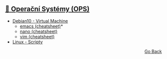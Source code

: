 ## <a href="https://github.com/neostetic/School-Zapisky/tree/main/OPS">📴 Operační Systémy (OPS)</a>
- <a href="https://github.com/neostetic/School-Zapisky/tree/main/OPS/debian">Debian10 - Virtual Machine</a>
  - <a href="https://github.com/neostetic/School-Zapisky/blob/main/OPS/emacs/README.pdf">emacs (cheatsheet)</a>*
  - <a href="https://github.com/neostetic/School-Zapisky/blob/main/OPS/nano/README.pdf">nano (cheatsheet)</a>
  - <a href="https://github.com/neostetic/School-Zapisky/blob/main/OPS/vim/README.pdf">vim  (cheatsheet)</a> 
- <a href="https://github.com/neostetic/School-Zapisky/tree/main/OPS/scripty">Linux - Scripty</a>
<p align="right">
  <a href="https://github.com/neostetic/School-Zapisky">Go Back</a>
</p>
